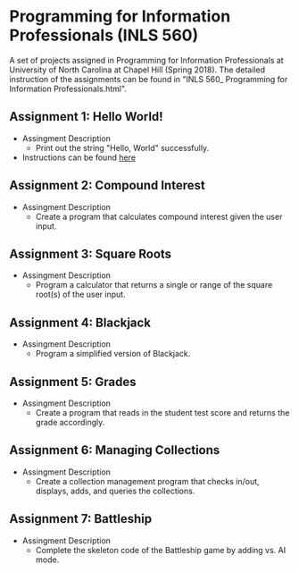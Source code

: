# Programming for Information Professionals (INLS 560)
A set of projects assigned in Programming for Information Professionals at University of North Carolina at Chapel Hill (Spring 2018). The detailed instruction of the assignments can be found in "INLS 560_ Programming for Information Professionals.html".

## Assignment 1: Hello World!
  * Assingment Description
    * Print out the string "Hello, World" successfully. 
  * Instructions can be found [here](https://ils.unc.edu/courses/2018_spring/inls560_001/a/1)

## Assignment 2: Compound Interest
  * Assingment Description
    * Create a program that calculates compound interest given the user input.

## Assignment 3: Square Roots
  * Assingment Description
    * Program a calculator that returns a single or range of the square root(s) of the user input.

## Assignment 4: Blackjack
  * Assingment Description
    * Program a simplified version of Blackjack.

## Assignment 5: Grades
  * Assingment Description
    * Create a program that reads in the student test score and returns the grade accordingly. 

## Assignment 6: Managing Collections
  * Assingment Description
    * Create a collection management program that checks in/out, displays, adds, and queries the collections.

## Assignment 7: Battleship
* Assingment Description
    * Complete the skeleton code of the Battleship game by adding vs. AI mode.
